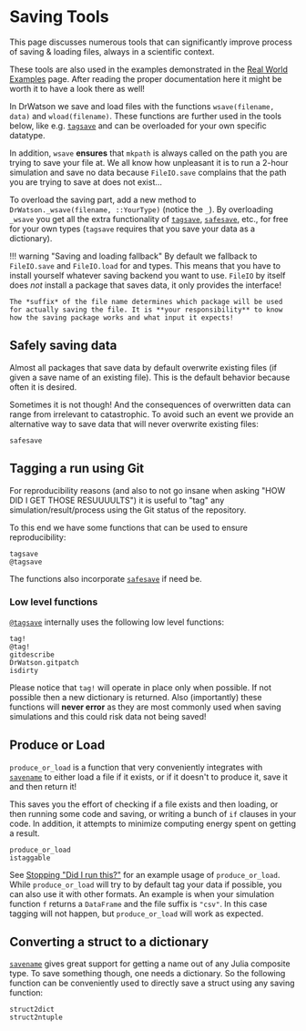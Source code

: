 # Saving Tools
This page discusses numerous tools that can significantly improve process of saving & loading files, always in a scientific context.

These tools are also used in the examples demonstrated in the [Real World Examples](@ref) page. After reading the proper documentation here it might be worth it to have a look there as well!

In DrWatson we save and load files with the functions `wsave(filename, data)` and `wload(filename)`. These functions are further used in the tools below, like e.g. [`tagsave`](@ref) and can be overloaded for your own specific datatype.

In addition, `wsave` **ensures** that `mkpath` is always called on the path you are trying to save your file at. We all know how unpleasant it is to run a 2-hour simulation and save no data because `FileIO.save` complains that the path you are trying to save at does not exist...

To overload the saving part, add a new method to `DrWatson._wsave(filename, ::YourType)` (notice the `_`). By overloading `_wsave` you get all the extra functionality of [`tagsave`](@ref), [`safesave`](@ref), etc., for free for your own types (`tagsave` requires that you save your data as a dictionary).

!!! warning "Saving and loading fallback"
    By default we fallback to `FileIO.save` and `FileIO.load` for and types.
    This means that you have to install yourself whatever saving backend you want to use.
    `FileIO` by itself does _not_ install a package that saves data, it only provides the interface!

    The *suffix* of the file name determines which package will be used for actually saving the file. It is **your responsibility** to know how the saving package works and what input it expects!


## Safely saving data
Almost all packages that save data by default overwrite existing files (if given a save name of an existing file). This is the default behavior because often it is desired.

Sometimes it is not though! And the consequences of overwritten data can range from irrelevant to catastrophic. To avoid such an event we provide an alternative way to save data that will never overwrite existing files:
```@docs
safesave
```

## Tagging a run using Git
For reproducibility reasons (and also to not go insane when asking "HOW DID I GET THOSE RESUUUULTS") it is useful to "tag" any simulation/result/process using the Git status of the repository.

To this end we have some functions that can be used to ensure reproducibility:
```@docs
tagsave
@tagsave
```
The functions also incorporate [`safesave`](@ref) if need be.

### Low level functions
[`@tagsave`](@ref) internally uses the following low level functions:
```@docs
tag!
@tag!
gitdescribe
DrWatson.gitpatch
isdirty
```

Please notice that `tag!` will operate in place only when possible. If not possible then a new dictionary is returned. Also (importantly) these functions will **never error** as they are most commonly used when saving simulations and this could risk data not being saved!

## Produce or Load

`produce_or_load` is a function that very conveniently integrates with [`savename`](@ref) to either load a file if it exists, or if it doesn't to produce it, save it and then return it!

This saves you the effort of checking if a file exists and then loading, or then running some code and saving, or writing a bunch of `if` clauses in your code.
In addition, it attempts to minimize computing energy spent on getting a result.

```@docs
produce_or_load
istaggable
```

See [Stopping "Did I run this?"](@ref) for an example usage of `produce_or_load`. While `produce_or_load` will try to by default tag your data if possible, you can also use it with other formats. An example is when your simulation function `f` returns a `DataFrame` and the file suffix is `"csv"`. In this case tagging will not happen, but `produce_or_load` will work as expected.


## Converting a struct to a dictionary
[`savename`](@ref) gives great support for getting a name out of any Julia composite type. To save something though, one needs a dictionary. So the following function can be conveniently used to directly save a struct using any saving function:
```@docs
struct2dict
struct2ntuple
```
